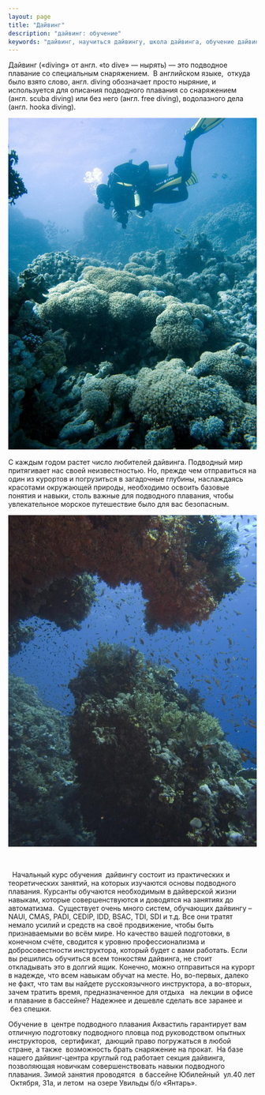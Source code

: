 ```yaml
---
layout: page
title: "Дайвинг"
description: "дайвинг: обучение"
keywords: "дайвинг, научиться дайвингу, школа дайвинга, обучение дайвингу, дайвинг клуб, дайвинг магазин, дайвинг центр, дайвинг инструктор, дайвинг цены, дайвинг в египте, баллоны для дайвинга, дайвинг видео, оборудование для дайвинга, что нужно дайвинга, дайвинг фото, маска для дайвинга, заниматься дайвингом, подводный дайвинг, лучший дайвинг, отзывы дайвинг, курсы дайвинга, дайвинг в челябинске, море дайвинга, дайвинг скачать, фонарь для дайвинга, костюм для дайвинга, дайвинг отдых, дайвинг туры, гидрокостюмы для дайвинга, морской дайвинг, сафари дайвинг, дайвинг в шарме, дайвинг форум, дайвинг где, ножи для дайвинга, компьютер для дайвинга, школа дайвинга, дайвинг ткань, дайвинг в тайланде, компрессор для дайвинга, дайвинг стоимость, обучение дайвингу в москве, места для дайвинга, дайвинг в хургаде, игры дайвинг, дайвинг в шарм эль шейхе, инструктор по дайвингу, смотреть дайвинг, дайвинг онлайн, технический дайвинг, дайвинг охота, сколько стоит дайвинг, занятия дайвингом, мир дайвинга, русский дайвинг, сертификат дайвинг, регулятор для дайвинга, интернет дайвинг, лучшие места для дайвинга, купить снаряжение для дайвинга, погружение дайвинг, дайвинг шри ланка, филиппины дайвинг, дайвинг и подводная охота, товары для дайвинга, дайвинг египет, материал дайвинг, дайвинг красное море"
---
```


Дайвинг («diving» от англ. «to dive» — нырять) — это подводное плавание со специальным снаряжением.  В английском языке,  откуда было взято слово, англ. diving обозначает просто ныряние, и используется для описания подводного плавания со снаряжением (англ. scuba diving) или без него (англ. free diving), водолазного дела (англ. hooka diving).

![](/images/m0010684diving1.jpg)

С каждым годом растет число любителей дайвинга. Подводный мир притягивает нас своей неизвестностью. Но, прежде чем отправиться на один из курортов и погрузиться в загадочные глубины, наслаждаясь красотами окружающей природы, необходимо освоить базовые понятия и навыки, столь важные для подводного плавания, чтобы увлекательное морское путешествие было для вас безопасным.

![](/images/m00111951.jpg)

 

  Начальный курс обучения  дайвингу состоит из практических и теоретических занятий, на которых изучаются основы подводного плавания. Курсанты обучаются необходимым в дайверской жизни навыкам, которые совершенствуются и доводятся на занятиях до автоматизма.  Существует очень много систем, обучающих дайвингу –NAUI, CMAS, PADI, CEDIP, IDD, BSAC, TDI, SDI и т.д. Все они тратят немало усилий и средств на своё продвижение, чтобы быть признаваемыми во всём мире. Но качество вашей подготовки, в конечном счёте, сводится к уровню профессионализма и добросовестности инструктора, который будет с вами работать. Если вы решились обучиться всем тонкостям дайвинга, не стоит откладывать это в долгий ящик. Конечно, можно отправиться на курорт в надежде, что всем навыкам обучат на месте. Но, во-первых, далеко не факт, что там вы найдете русскоязычного инструктора, а во-вторых, зачем тратить время, предназначенное для отдыха   на лекции в офисе и плавание в бассейне? Надежнее и дешевле сделать все заранее и  без спешки. 

Обучение в  центре подводного плавания Аквастиль гарантирует вам отличную подготовку подводного пловца под руководством опытных инструкторов,  сертификат,  дающий право погружаться в любой стране, а также  возможность брать снаряжение на прокат.  На базе нашего дайвинг-центра круглый год работает секция дайвинга, позволяющая новичкам совершенствовать навыки подводного плавания. Зимой занятия проводятся  в бассейне Юбилейный  ул.40 лет  Октября, 31а, и летом  на озере Увильды б/о «Янтарь».